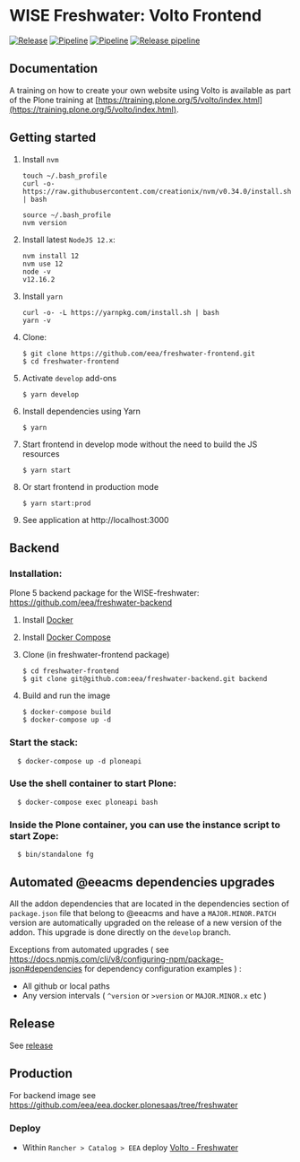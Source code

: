 # WISE Freshwater: Volto Frontend

[![Release](https://img.shields.io/github/v/release/eea/freshwater-frontend?sort=semver)](https://github.com/eea/freshwater-frontend/releases)
[![Pipeline](https://ci.eionet.europa.eu/buildStatus/icon?job=volto%2Ffreshwater-frontend%2Fmaster&subject=master)](https://ci.eionet.europa.eu/view/Github/job/volto/job/freshwater-frontend/job/master/lastBuild/display/redirect)
[![Pipeline](https://ci.eionet.europa.eu/buildStatus/icon?job=volto%2Ffreshwater-frontend%2Fdevelop&subject=develop)](https://ci.eionet.europa.eu/view/Github/job/volto/job/freshwater-frontend/job/develop/lastBuild/display/redirect)
[![Release pipeline](https://ci.eionet.europa.eu/buildStatus/icon?job=volto%2Ffreshwater-frontend%2F2.15.0&build=last&subject=release%20v2.15.0%20pipeline)](https://ci.eionet.europa.eu/view/Github/job/volto/job/freshwater-frontend/job/2.15.0/lastBuild/display/redirect/)

## Documentation

A training on how to create your own website using Volto is available as part of the Plone training at [https://training.plone.org/5/volto/index.html](https://training.plone.org/5/volto/index.html).

## Getting started

1.  Install `nvm`

        touch ~/.bash_profile
        curl -o- https://raw.githubusercontent.com/creationix/nvm/v0.34.0/install.sh | bash

        source ~/.bash_profile
        nvm version

1.  Install latest `NodeJS 12.x`:

        nvm install 12
        nvm use 12
        node -v
        v12.16.2

1.  Install `yarn`

        curl -o- -L https://yarnpkg.com/install.sh | bash
        yarn -v

1.  Clone:

        $ git clone https://github.com/eea/freshwater-frontend.git
        $ cd freshwater-frontend

1.  Activate `develop` add-ons

        $ yarn develop

1.  Install dependencies using Yarn

        $ yarn

1.  Start frontend in develop mode without the need to build the JS resources

        $ yarn start

1.  Or start frontend in production mode

        $ yarn start:prod

1.  See application at http://localhost:3000

## Backend

### Installation:

Plone 5 backend package for the WISE-freshwater: https://github.com/eea/freshwater-backend

1.  Install [Docker](https://docs.docker.com/install/)
1.  Install [Docker Compose](https://docs.docker.com/compose/install/)

1.  Clone (in freshwater-frontend package)

        $ cd freshwater-frontend
        $ git clone git@github.com:eea/freshwater-backend.git backend

1.  Build and run the image

        $ docker-compose build
        $ docker-compose up -d

### Start the stack:

```shell
  $ docker-compose up -d ploneapi
```

### Use the shell container to start Plone:

```shell
  $ docker-compose exec ploneapi bash
```

### Inside the Plone container, you can use the instance script to start Zope:

```shell
  $ bin/standalone fg
```

## Automated @eeacms dependencies upgrades

All the addon dependencies that are located in the dependencies section of `package.json` file that belong to @eeacms and have a `MAJOR.MINOR.PATCH` version are automatically upgraded on the release of a new version of the addon. This upgrade is done directly on the `develop` branch.

Exceptions from automated upgrades ( see https://docs.npmjs.com/cli/v8/configuring-npm/package-json#dependencies for dependency configuration examples ) :

- All github or local paths
- Any version intervals ( `^version` or `>version` or `MAJOR.MINOR.x` etc )

## Release

See [release](https://github.com/eea/ims-frontend/tree/master/RELEASE.md)

## Production

For backend image see https://github.com/eea/eea.docker.plonesaas/tree/freshwater

### Deploy

- Within `Rancher > Catalog > EEA` deploy [Volto - Freshwater](https://github.com/eea/eea.rancher.catalog/tree/master/templates/volto-freshwater)
